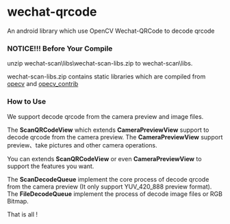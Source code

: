 # wechat-qrcode
An android library which use OpenCV Wechat-QRCode to decode qrcode

### NOTICE!!! Before Your Compile
unzip wechat-scan\libs\wechat-scan-libs.zip to wechat-scan\libs.  

wechat-scan-libs.zip contains static libraries which are compiled from [opecv](https://github.com/opencv/opencv) and [opecv_contrib](https://github.com/opencv/opencv_contrib)

### How to Use
We support decode qrcode from the camera preview and image files.   

The **ScanQRCodeView** which extends **CameraPreviewView** support to decode qrcode from the camera preview. The **CameraPreviewView** support preview、take pictures and other camera operations.   

You can extends **ScanQRCodeView** or even **CameraPreviewView** to support the features you want.   

The **ScanDecodeQueue** implement the core process of decode qrcode from the camera preview (It only support YUV_420_888 preview format).   
The **FileDecodeQueue** implement the process of decode image files or RGB Bitmap.

That is all !
